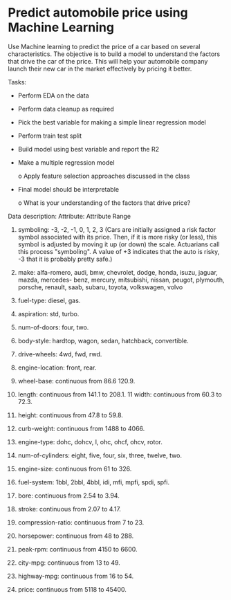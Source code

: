# Predict automobile price using Machine Learning
Use Machine learning to predict the price of a car based on several characteristics. The objective is to
build a model to understand the factors that drive the car of the price. This will help your automobile
company launch their new car in the market effectively by pricing it better.

Tasks:
- Perform EDA on the data
- Perform data cleanup as required
- Pick the best variable for making a simple linear regression model
- Perform train test split
- Build model using best variable and report the R2
- Make a multiple regression model
   
   o Apply feature selection approaches discussed in the class
- Final model should be interpretable

   o What is your understanding of the factors that drive price?

Data description:
Attribute: Attribute Range
1. symboling: -3, -2, -1, 0, 1, 2, 3
(Cars are initially assigned a risk factor symbol associated with its price. Then, if it is more risky (or less),
this symbol is adjusted by moving it up (or down) the scale. Actuarians call this process "symboling". A
value of +3 indicates that the auto is risky, -3 that it is probably pretty safe.)

2. make: alfa-romero, audi, bmw, chevrolet, dodge, honda, isuzu, jaguar, mazda, mercedes- benz,
mercury, mitsubishi, nissan, peugot, plymouth, porsche, renault, saab, subaru, toyota, volkswagen,
volvo
3. fuel-type: diesel, gas.
4. aspiration: std, turbo.
5. num-of-doors: four, two.
6. body-style: hardtop, wagon, sedan, hatchback, convertible.
7. drive-wheels: 4wd, fwd, rwd.
8. engine-location: front, rear.
9. wheel-base: continuous from 86.6 120.9.
10. length: continuous from 141.1 to 208.1. 11
width: continuous from 60.3 to 72.3.
12. height: continuous from 47.8 to 59.8.
13. curb-weight: continuous from 1488 to 4066.
14. engine-type: dohc, dohcv, l, ohc, ohcf, ohcv, rotor.
15. num-of-cylinders: eight, five, four, six, three, twelve, two.
16. engine-size: continuous from 61 to 326.
17. fuel-system: 1bbl, 2bbl, 4bbl, idi, mfi, mpfi, spdi, spfi.
18. bore: continuous from 2.54 to 3.94.
19. stroke: continuous from 2.07 to 4.17.
20. compression-ratio: continuous from 7 to 23.
21. horsepower: continuous from 48 to 288.
22. peak-rpm: continuous from 4150 to 6600.
23. city-mpg: continuous from 13 to 49.
24. highway-mpg: continuous from 16 to 54.
25. price: continuous from 5118 to 45400.

